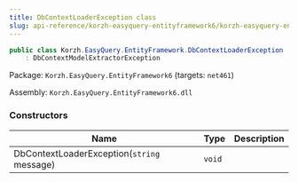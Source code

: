 ```yaml
---
title: DbContextLoaderException class
slug: api-reference/korzh-easyquery-entityframework6/korzh-easyquery-entityframework-namespace/dbcontextloaderexception-class
---
```

```csharp
public class Korzh.EasyQuery.EntityFramework.DbContextLoaderException
    : DbContextModelExtractorException

```
Package: `Korzh.EasyQuery.EntityFramework6` (targets: `net461`)

Assembly: `Korzh.EasyQuery.EntityFramework6.dll`

### Constructors

| Name | Type | Description | 
| --- | --- | --- | 
| DbContextLoaderException(`string` message) | `void` |  |